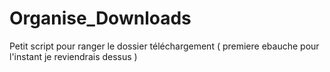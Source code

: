 # Organise_Downloads
Petit script pour ranger le dossier téléchargement ( premiere ebauche pour l'instant je reviendrais dessus ) 
